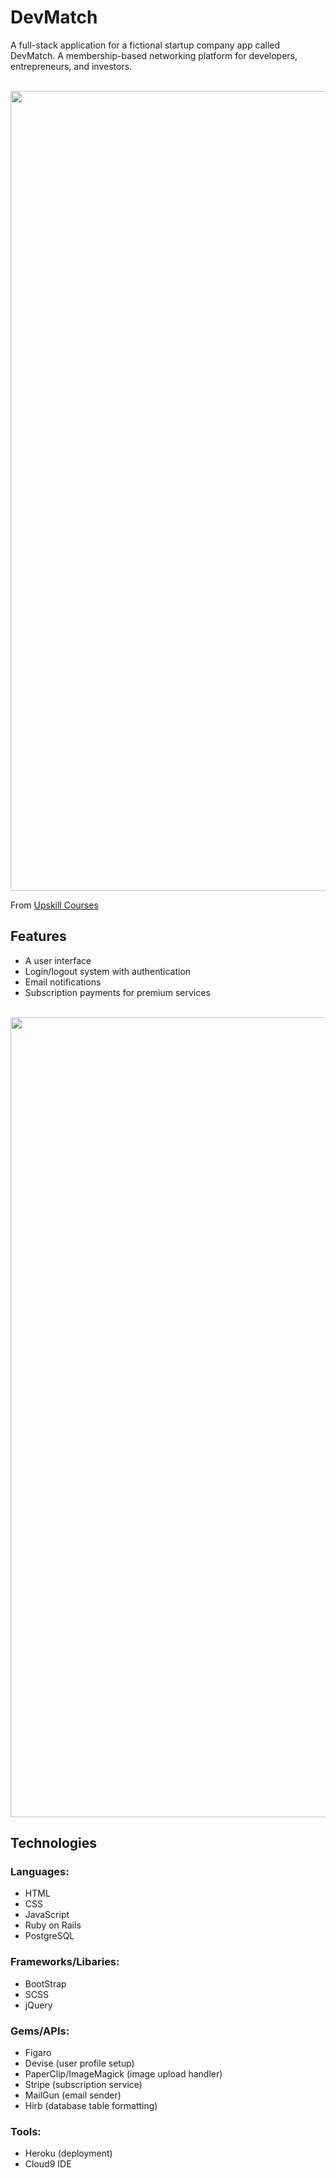 # DevMatch

A full-stack application for a fictional startup company app called DevMatch. A membership-based networking platform for developers, entrepreneurs, and investors.

<br>
<img src="https://user-images.githubusercontent.com/34284486/45136459-3633fc00-b1df-11e8-919d-89e81d33dbb8.png" width="1280px"> 

From <a href="http://upskillcourses.com/" target="_blank">Upskill Courses</a>

## Features

* A user interface
* Login/logout system with authentication 
* Email notifications
* Subscription payments for premium services

<br>
<img src="https://user-images.githubusercontent.com/34284486/45136471-421fbe00-b1df-11e8-9b7f-594ddc023bc4.png" width="1280px"">

## Technologies

### Languages:

* HTML
* CSS
* JavaScript
* Ruby on Rails
* PostgreSQL

### Frameworks/Libaries:

* BootStrap
* SCSS
* jQuery

### Gems/APIs:

* Figaro
* Devise (user profile setup)
* PaperClip/ImageMagick (image upload handler)
* Stripe (subscription service)
* MailGun (email sender)
* Hirb (database table formatting)

### Tools:

* Heroku (deployment)
* Cloud9 IDE
